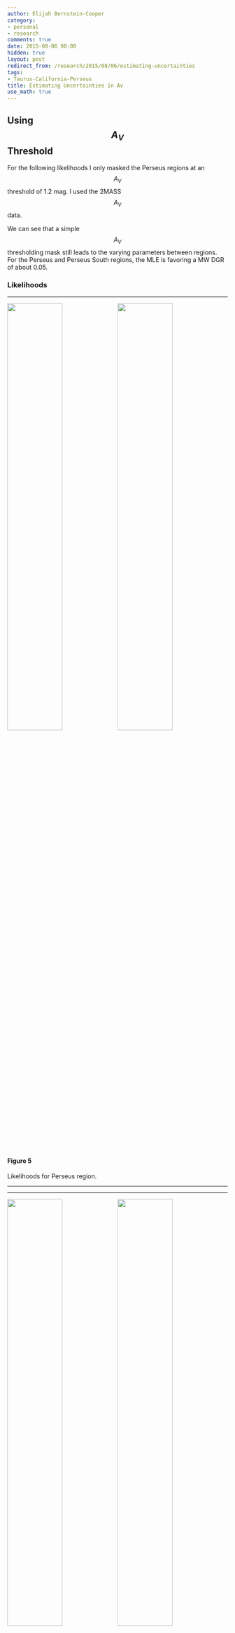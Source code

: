 ```yaml
---
author: Elijah Bernstein-Cooper
category:
- personal
- research
comments: true
date: 2015-08-06 00:00
hidden: true
layout: post
redirect_from: /research/2015/08/06/estimating-uncertainties
tags:
- Taurus-California-Perseus
title: Estimating Uncertainties in Av
use_math: true
---
```


## Using $$A_V$$ Threshold

For the following likelihoods I only masked the Perseus regions at an $$A_V$$
threshold of 1.2 mag. I used the 2MASS $$A_V$$ data. 

We can see that a simple $$A_V$$ thresholding mask still leads to the varying
parameters between regions. For the Perseus and Perseus South regions, the MLE
is favoring a MW DGR of about 0.05.

### Likelihoods

***

<img
src="/media/2015/08/06/perseus_k09_coarseres_avthres_likelihood_wd.png"
    style="float: left; width: 50%"/>

<img
    src="/media/2015/08/06/perseus_k09_coarseres_avthres_likelihood_wi.png"
    style="float: left; width: 50%"/>

#### Figure 5

Likelihoods for Perseus region.

***

***

<img
src="/media/2015/08/06/perseus_k09_coarseres_region2_avthres_likelihood_wd.png"
    style="float: left; width: 50%"/>

<img
    src="/media/2015/08/06/perseus_k09_coarseres_region2_avthres_likelihood_wi.png"
    style="float: left; width: 50%"/>

#### Figure 5

Likelihoods for Perseus North region.

***

***

<img
src="/media/2015/08/06/perseus_k09_coarseres_region1_avthres_likelihood_wd.png"
    style="float: left; width: 50%"/>

<img
    src="/media/2015/08/06/perseus_k09_coarseres_region1_avthres_likelihood_wi.png"
    style="float: left; width: 50%"/>

#### Figure 6

Likelihoods for Perseus South region.

***

### $$A_V$$ vs. N(HI)


The distributions of $$A_V$$ and N(HI) show quite a large spread. Perseus North
seems to show two populations, compared to Perseus souths one population.
However in the entire Perseus region, only one population seems to be present,
suggesting that the $$HI$$ width changes the presence of different $$HI$$
populations.

***

<img
src="/media/2015/08/06/perseus_k09_coarseres_avthres_av_vs_nhi_masked.png"
    style="float: left; width: 50%"/>

<img
    src="/media/2015/08/06/perseus_k09_coarseres_avthres_nh2_vs_nhi.png"
    style="float: left; width: 50%"/>

#### Figure 5

Left: $$A_V$$ vs. N(HI), right: N(H$$_2$$) vs. N(HI) for Perseus region.

***

***

<img
src="/media/2015/08/06/perseus_k09_coarseres_region2_avthres_av_vs_nhi_masked.png"
    style="float: left; width: 50%"/>

<img
    src="/media/2015/08/06/perseus_k09_coarseres_region2_avthres_nh2_vs_nhi.png"
    style="float: left; width: 50%"/>

#### Figure 5

Left: $$A_V$$ vs. N(HI), right: N(H$$_2$$) vs. N(HI) for Perseus North region.

***

***

<img
src="/media/2015/08/06/perseus_k09_coarseres_region1_avthres_av_vs_nhi_masked.png"
    style="float: left; width: 50%"/>

<img
    src="/media/2015/08/06/perseus_k09_coarseres_region1_avthres_nh2_vs_nhi.png"
    style="float: left; width: 50%"/>

#### Figure 6

Left: $$A_V$$ vs. N(HI), right: N(H$$_2$$) vs. N(HI) for Perseus South region.

***

## Sources of Uncertainty

[Yesterday](/research/2015/08/04/region-tests/#sources-of-uncertainty) I showed
how we could attempt to incorporate systematic errors such as the uncertainty
of $$R_V$$ into our MLE calculation. Before, I was calculating the MLE
parameters with the initial error estimates, and calculating the standard
deviation of the residuals between the MLE $$A_V$$ model and the $$A_V$$ data.
I used this uncertainty calculated from the residuals as the uncertainty in a
second round of MLE calculation. This led to very tight likelihood spaces,
which were varying greatly based on how I [chose the mask](/research/2015/07/30/more-summary/#dependence-on-initial-hi-width).

Using an uncertainty on $$R_V$$ (about 0.7) still leads to confined likelihood
spaces.

As a proof of concept I arbitrarily scaled the uncertainty by a factor of 10. 

I previously identified that the inital HI width chosen to create the $$N(HI)$$
map for masking changed the MLE parameters a troubling amount, given the
calculated parameter uncertainties. Below I show the differences in likelihood
spaces for each cloud between using an initial HI width of my best guess for a
cloud's HI width of 20 km/s, and using most of the line of sight, width of 50
km/s. I allowed the HI width in the MLE calculation to go out to 100 km/s, just
to see the spread in the likelihood space.

We can see that with huge errors, the differences in changing the mask do not
lead to such dramatic changes in the derived parameters.

***

<div align="center"> Perseus </div>
<p></p>

<img src="/media/2015/08/06/initwidth_20/perseus_planck_binned_coarseres_likelihood_wd.png" style="float: left; width: 48%"/>

<img src="/media/2015/08/06/initwidth_50/perseus_planck_binned_coarseres_likelihood_wd.png" style="float: left; width: 48%"/>

<img src="/media/2015/08/06/initwidth_20/perseus_planck_binned_coarseres_likelihood_wi.png" style="float: left; width: 48%; margin-right: 1%; margin-bottom: 0.5em;"/>

<img src="/media/2015/08/06/initwidth_50/perseus_planck_binned_coarseres_likelihood_wi.png" style="float: left; width: 48%; margin-right: 1%; margin-bottom: 0.5em;"/>

<div align="center"> Taurus </div>
<p></p>

<img src="/media/2015/08/06/initwidth_20/taurus_planck_binned_coarseres_likelihood_wd.png" style="float: left; width: 48%; margin-right: 1%; margin-bottom: 0.5em;"/>

<img src="/media/2015/08/06/initwidth_50/taurus_planck_binned_coarseres_likelihood_wd.png" style="float: left; width: 48%; margin-right: 1%; margin-bottom: 0.5em;"/>

<img src="/media/2015/08/06/initwidth_20/taurus_planck_binned_coarseres_likelihood_wi.png" style="float: left; width: 48%; margin-right: 1%; margin-bottom: 0.5em;"/>

<img src="/media/2015/08/06/initwidth_50/taurus_planck_binned_coarseres_likelihood_wi.png" style="float: left; width: 48%; margin-right: 1%; margin-bottom: 0.5em;"/>


<div align="center"> California </div>
<p></p>

<img src="/media/2015/08/06/initwidth_20/california_planck_binned_coarseres_likelihood_wd.png" style="float: left; width: 48%; margin-right: 1%; margin-bottom: 0.5em;"/>

<img src="/media/2015/08/06/initwidth_50/california_planck_binned_coarseres_likelihood_wd.png" style="float: left; width: 48%; margin-right: 1%; margin-bottom: 0.5em;"/>

<img src="/media/2015/08/06/initwidth_20/california_planck_binned_coarseres_likelihood_wi.png" style="float: left; width: 48%; margin-right: 1%; margin-bottom: 0.5em;"/>

<img src="/media/2015/08/06/initwidth_50/california_planck_binned_coarseres_likelihood_wi.png" style="float: left; width: 48%; margin-right: 1%; margin-bottom: 0.5em;"/>


#### Figure 10

The likelihood spaces for the DGR, velocity width, and intercept for each
cloud. The contour represents the 95% confidence level. The plots on the side
show the marginalized distribution for each parameter, where the dashed line is
the best estimate, and the shaded region is the 68% confidence interval.

***


***

<div align="center"> Perseus </div>

<img src="/media/2015/08/06/perseus_planck_binned_coarseres_fixedwidth_likelihood_di.png" style="width: 50%; margin-right: 1%; margin-bottom: 0.5em;"/>

<div align="center"> Taurus </div>

<img src="/media/2015/08/06/taurus_planck_binned_coarseres_fixedwidth_likelihood_di.png" style="width: 48%; margin-right: 1%; margin-bottom: 0.5em;"/>

<div align="center"> California </div>

<img src="/media/2015/08/06/california_planck_binned_coarseres_fixedwidth_likelihood_di.png" style="width: 48%; margin-right: 1%; margin-bottom: 0.5em;"/>

#### Figure 10

The likelihood spaces for the DGR and intercept for each cloud, given a fixed
HI width of 20 km/s. The contour represents the 95% confidence level. The plots
on the side show the marginalized distribution for each parameter, where the
dashed line is the best estimate, and the shaded region is the 68% confidence
interval.

***